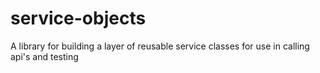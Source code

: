 # service-objects
A library for building a layer of reusable service classes for use in calling api's and testing
